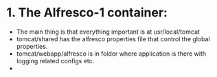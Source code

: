 # 1. The Alfresco-1 container:
- The main thing is that everything important is at usr/local/tomcat
- tomcat/shared has the alfresco properties file that control the global properties.
- tomcat/webapp/alfresco is in folder where application is there with logging related configs etc.
- 